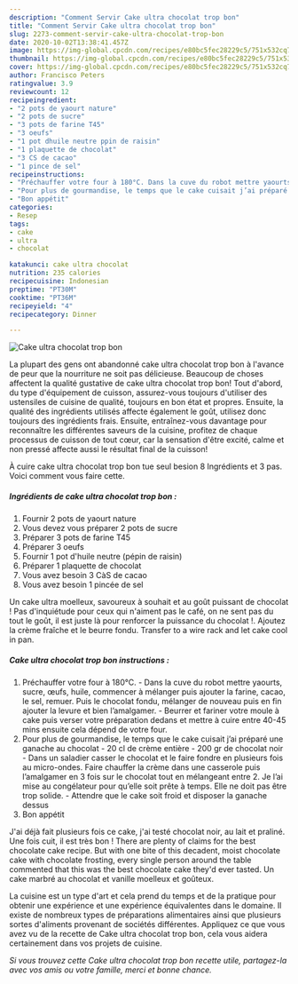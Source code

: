 ```yaml
---
description: "Comment Servir Cake ultra chocolat trop bon"
title: "Comment Servir Cake ultra chocolat trop bon"
slug: 2273-comment-servir-cake-ultra-chocolat-trop-bon
date: 2020-10-02T13:38:41.457Z
image: https://img-global.cpcdn.com/recipes/e80bc5fec28229c5/751x532cq70/cake-ultra-chocolat-trop-bon-photo-principale-de-la-recette.jpg
thumbnail: https://img-global.cpcdn.com/recipes/e80bc5fec28229c5/751x532cq70/cake-ultra-chocolat-trop-bon-photo-principale-de-la-recette.jpg
cover: https://img-global.cpcdn.com/recipes/e80bc5fec28229c5/751x532cq70/cake-ultra-chocolat-trop-bon-photo-principale-de-la-recette.jpg
author: Francisco Peters
ratingvalue: 3.9
reviewcount: 12
recipeingredient:
- "2 pots de yaourt nature"
- "2 pots de sucre"
- "3 pots de farine T45"
- "3 oeufs"
- "1 pot dhuile neutre ppin de raisin"
- "1 plaquette de chocolat"
- "3 CS de cacao"
- "1 pince de sel"
recipeinstructions:
- "Préchauffer votre four à 180°C. Dans la cuve du robot mettre yaourts, sucre, œufs, huile, commencer à mélanger puis ajouter la farine, cacao, le sel, remuer. Puis le chocolat fondu, mélanger de nouveau puis en fin ajouter la levure et bien l’amalgamer. Beurrer et fariner votre moule à cake puis verser votre préparation dedans et mettre à cuire entre 40-45 mins ensuite cela dépend de votre four."
- "Pour plus de gourmandise, le temps que le cake cuisait j’ai préparé une ganache au chocolat 20 cl de crème entière  200 gr de chocolat noir Dans un saladier casser le chocolat et le faire fondre en plusieurs fois au micro-ondes. Faire chauffer la crème dans une casserole puis l’amalgamer en 3 fois sur le chocolat tout en mélangeant entre 2. Je l’ai mise au congélateur pour qu’elle soit prête à temps. Elle ne doit pas être trop solide. Attendre que le cake soit froid et disposer la ganache dessus"
- "Bon appétit"
categories:
- Resep
tags:
- cake
- ultra
- chocolat

katakunci: cake ultra chocolat 
nutrition: 235 calories
recipecuisine: Indonesian
preptime: "PT30M"
cooktime: "PT36M"
recipeyield: "4"
recipecategory: Dinner

---
```



![Cake ultra chocolat trop bon](https://img-global.cpcdn.com/recipes/e80bc5fec28229c5/751x532cq70/cake-ultra-chocolat-trop-bon-photo-principale-de-la-recette.jpg)

La plupart des gens ont abandonné cake ultra chocolat trop bon à l'avance de peur que la nourriture ne soit pas délicieuse. Beaucoup de choses affectent la qualité gustative de cake ultra chocolat trop bon! Tout d'abord, du type d'équipement de cuisson, assurez-vous toujours d'utiliser des ustensiles de cuisine de qualité, toujours en bon état et propres. Ensuite, la qualité des ingrédients utilisés affecte également le goût, utilisez donc toujours des ingrédients frais. Ensuite, entraînez-vous davantage pour reconnaître les différentes saveurs de la cuisine, profitez de chaque processus de cuisson de tout cœur, car la sensation d'être excité, calme et non pressé affecte aussi le résultat final de la cuisson!

<!--inarticleads1-->

À cuire cake ultra chocolat trop bon tue seul besion 8 Ingrédients et 3 pas. Voici comment vous faire cette.

##### Ingrédients de cake ultra chocolat trop bon :

1. Fournir 2 pots de yaourt nature
1. Vous devez vous préparer 2 pots de sucre
1. Préparer 3 pots de farine T45
1. Préparer 3 oeufs
1. Fournir 1 pot d&#39;huile neutre (pépin de raisin)
1. Préparer 1 plaquette de chocolat
1. Vous avez besoin 3 CàS de cacao
1. Vous avez besoin 1 pincée de sel


Un cake ultra moelleux, savoureux à souhait et au goût puissant de chocolat ! Pas d&#39;inquiétude pour ceux qui n&#39;aiment pas le café, on ne sent pas du tout le goût, il est juste là pour renforcer la puissance du chocolat !. Ajoutez la crème fraîche et le beurre fondu. Transfer to a wire rack and let cake cool in pan. 

<!--inarticleads2-->

##### Cake ultra chocolat trop bon instructions :

1. Préchauffer votre four à 180°C. - Dans la cuve du robot mettre yaourts, sucre, œufs, huile, commencer à mélanger puis ajouter la farine, cacao, le sel, remuer. Puis le chocolat fondu, mélanger de nouveau puis en fin ajouter la levure et bien l’amalgamer. - Beurrer et fariner votre moule à cake puis verser votre préparation dedans et mettre à cuire entre 40-45 mins ensuite cela dépend de votre four.
1. Pour plus de gourmandise, le temps que le cake cuisait j’ai préparé une ganache au chocolat - 20 cl de crème entière  - 200 gr de chocolat noir - Dans un saladier casser le chocolat et le faire fondre en plusieurs fois au micro-ondes. Faire chauffer la crème dans une casserole puis l’amalgamer en 3 fois sur le chocolat tout en mélangeant entre 2. Je l’ai mise au congélateur pour qu’elle soit prête à temps. Elle ne doit pas être trop solide. - Attendre que le cake soit froid et disposer la ganache dessus
1. Bon appétit


J&#39;ai déjà fait plusieurs fois ce cake, j&#39;ai testé chocolat noir, au lait et praliné. Une fois cuit, il est très bon ! There are plenty of claims for the best chocolate cake recipe. But with one bite of this decadent, moist chocolate cake with chocolate frosting, every single person around the table commented that this was the best chocolate cake they&#39;d ever tasted. Un cake marbré au chocolat et vanille moelleux et goûteux. 

<!--inarticleads1-->

<p>
La cuisine est un type d'art et cela prend du temps et de la pratique pour obtenir une expérience et une expérience équivalentes dans le domaine. Il existe de nombreux types de préparations alimentaires ainsi que plusieurs sortes d'aliments provenant de sociétés différentes. Appliquez ce que vous avez vu de la recette de Cake ultra chocolat trop bon, cela vous aidera certainement dans vos projets de cuisine.
</p>

<p>
<i>Si vous trouvez cette Cake ultra chocolat trop bon recette utile, partagez-la avec vos amis ou votre famille, merci et bonne chance.</i>
</p>
